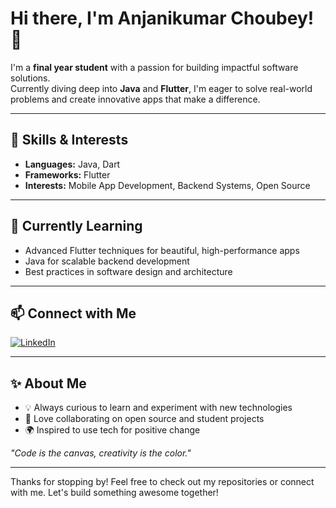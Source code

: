 # Hi there, I'm Anjanikumar Choubey! 👋

I'm a **final year student** with a passion for building impactful software solutions.  
Currently diving deep into **Java** and **Flutter**, I'm eager to solve real-world problems and create innovative apps that make a difference.

---

## 🚀 Skills & Interests

- **Languages:** Java, Dart
- **Frameworks:** Flutter
- **Interests:** Mobile App Development, Backend Systems, Open Source

---

## 🌱 Currently Learning

- Advanced Flutter techniques for beautiful, high-performance apps
- Java for scalable backend development
- Best practices in software design and architecture

---

## 📫 Connect with Me

[![LinkedIn](https://img.shields.io/badge/-LinkedIn-blue?style=flat&logo=linkedin&logoColor=white)](https://www.linkedin.com/in/anjanikumar-choubey)

---

## ✨ About Me

- 💡 Always curious to learn and experiment with new technologies
- 🤝 Love collaborating on open source and student projects
- 🌍 Inspired to use tech for positive change

*"Code is the canvas, creativity is the color."*

---

Thanks for stopping by! Feel free to check out my repositories or connect with me. Let's build something awesome together!
